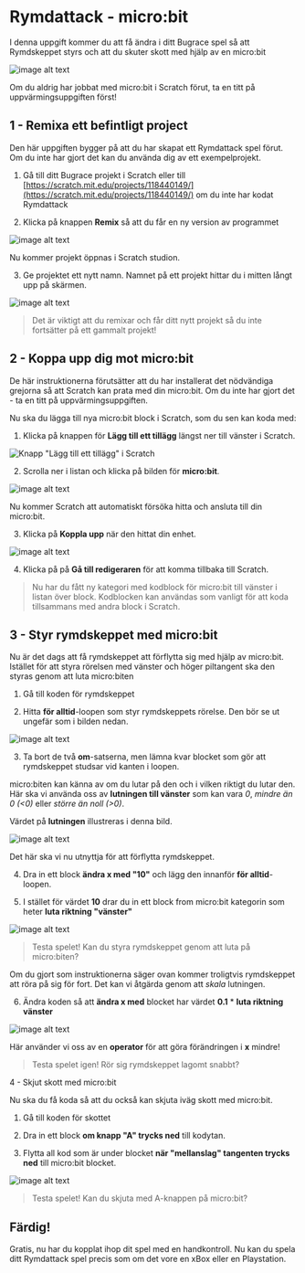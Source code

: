 # Rymdattack - micro:bit

I denna uppgift kommer du att få ändra i ditt Bugrace spel så att Rymdskeppet
styrs och att du skuter skott med hjälp av en micro:bit

![image alt text](image_1.png)

Om du aldrig har jobbat med micro:bit i Scratch förut, ta en titt på uppvärmingsuppgiften först!

## 1 - Remixa ett befintligt project

Den här uppgiften bygger på att du har skapat ett Rymdattack spel förut. Om du inte har gjort det kan du använda dig av ett exempelprojekt.

1. Gå till ditt Bugrace projekt i Scratch eller till [https://scratch.mit.edu/projects/118440149/](https://scratch.mit.edu/projects/118440149/) om du inte har kodat Rymdattack

2. Klicka på knappen **Remix** så att du får en ny version av programmet

![image alt text](image_2.png)

Nu kommer projekt öppnas i Scratch studion.

3. Ge projektet ett nytt namn. Namnet på ett projekt hittar du i mitten långt upp på skärmen.

![image alt text](image_3.png)

> Det är viktigt att du remixar och får ditt nytt projekt så du inte fortsätter på ett gammalt projekt!

## 2 - Koppa upp dig mot micro:bit

De här instruktionerna förutsätter att du har installerat det nödvändiga grejorna så att Scratch kan prata med din micro:bit. Om du inte har gjort det - ta en titt på uppvärmingsuppgiften.

Nu ska du lägga till nya micro:bit block i Scratch, som du sen kan koda med:

1. Klicka på knappen för **Lägg till ett tillägg** längst ner till vänster i Scratch.

![Knapp "Lägg till ett tillägg" i Scratch](../microbit_uppvarmning_scratch/image_2.png)

2. Scrolla ner i listan och klicka på bilden för **micro:bit**.

![image alt text](../microbit_uppvarmning_scratch/image_3.png)

Nu kommer Scratch att automatiskt försöka hitta och ansluta till din micro:bit.

3. Klicka på **Koppla upp** när den hittat din enhet.

![image alt text](../microbit_uppvarmning_scratch/image_4.png)

4. Klicka på på **Gå till redigeraren** för att komma tillbaka till Scratch.

> Nu har du fått ny kategori med kodblock för micro:bit till vänster i listan över block. Kodblocken kan användas som vanligt för att koda tillsammans med andra block i Scratch.


## 3 - Styr rymdskeppet med micro:bit

Nu är det dags att få rymdskeppet att förflytta sig med hjälp av micro:bit. Istället för att styra rörelsen med vänster och höger piltangent ska den styras genom att luta micro:biten

1. Gå till koden för rymdskeppet

2. Hitta **för alltid**-loopen som styr rymdskeppets rörelse. Den bör se ut ungefär som i bilden nedan.

![image alt text](image_4.png)

3. Ta bort de två **om**-satserna, men lämna kvar blocket som gör att rymdskeppet studsar vid kanten i loopen.

micro:biten kan känna av om du lutar på den och i vilken riktigt du lutar den. Här ska vi använda oss av **lutningen till vänster** som kan vara *0*, *mindre än 0 (<0)* eller *större än noll (>0)*.

Värdet på **lutningen** illustreras i denna bild.

![image alt text](image_5.png)

Det här ska vi nu utnyttja för att förflytta rymdskeppet.

4. Dra in ett block **ändra x med "10"** och lägg den innanför **för alltid**-loopen.

5. I stället för värdet **10** drar du in ett block from micro:bit kategorin som heter **luta riktning "vänster"**

![image alt text](image_6.png)

> Testa spelet! Kan du styra rymdskeppet genom att luta på micro:biten?

Om du gjort som instruktionerna säger ovan kommer troligtvis rymdskeppet att röra på sig för fort. Det kan vi åtgärda genom att *skala* lutningen.

6. Ändra koden så att **ändra x med** blocket har värdet **0.1** * **luta riktning vänster**

![image alt text](image_7.png)

Här använder vi oss av en **operator** för att göra förändringen i **x** mindre!

> Testa spelet igen! Rör sig rymdskeppet lagomt snabbt?

4 - Skjut skott med micro:bit

Nu ska du få koda så att du också kan skjuta iväg skott med micro:bit.

1. Gå till koden för skottet

2. Dra in ett block **om knapp "A" trycks ned** till kodytan.

3. Flytta all kod som är under blocket **när "mellanslag" tangenten trycks ned** till micro:bit blocket.

![image alt text](image_8.gif)

> Testa spelet! Kan du skjuta med A-knappen på micro:bit?

## Färdig!

Gratis, nu har du kopplat ihop dit spel med en handkontroll. Nu kan du spela ditt Rymdattack spel precis som om det vore en xBox eller en Playstation.
